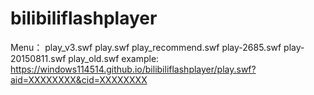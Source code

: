 # bilibiliflashplayer
Menu：
play_v3.swf
play.swf
play_recommend.swf
play-2685.swf
play-20150811.swf
play_old.swf
example: https://windows114514.github.io/bilibiliflashplayer/play.swf?aid=XXXXXXXX&cid=XXXXXXXX
